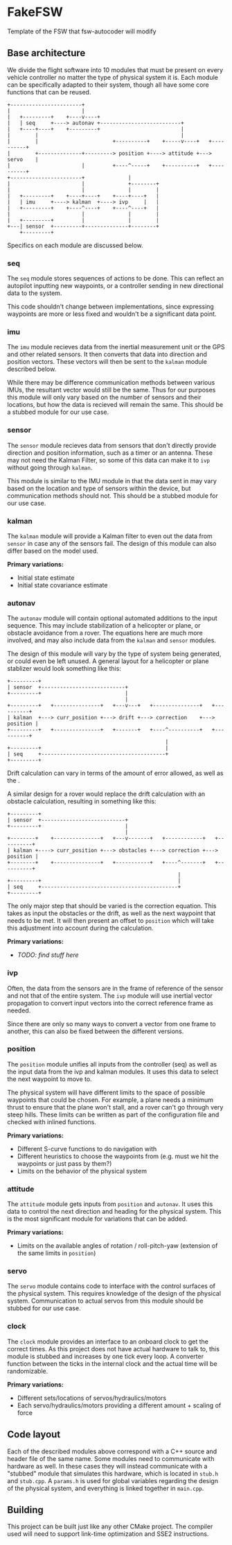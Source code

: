 # FakeFSW

Template of the FSW that fsw-autocoder will modify

## Base architecture

We divide the flight software into 10 modules that must be present on every
vehicle controller no matter the type of physical system it is. Each module can
be specifically adapted to their system, though all have some core functions
that can be reused.

```text
+-----------------------+
|                       |
|   +---------+    +----v----+
|   | seq     +----> autonav +--------------------------+
|   +----+----+    +---------+                          |
|        |                                              |
|        |                        +----------+    +-----v----+   +----------+
|        +--------------+---------> position +----> attitude +---> servo    |
|                       |         +----^-----+    +----------+   +----------+
+-----------------------+              |
|                       |              +--------+
|                       |              |        |
|   +---------+    +----+----+    +----+----+   |
|   | imu     +----> kalman  +----> ivp     |   |
|   +---------+    +----^----+    +----^----+   |
|                       |              |        |
|   +---------+         |              |        |
+---| sensor  +---------+--------------+--------+
    +---------+
```

Specifics on each module are discussed below.

### seq

The `seq` module stores sequences of actions to be done. This can reflect an
autopilot inputting new waypoints, or a controller sending in new directional
data to the system.

This code shouldn't change between implementations, since expressing waypoints
are more or less fixed and wouldn't be a significant data point.

### imu

The `imu` module recieves data from the inertial measurement unit or the GPS and
other related sensors. It then converts that data into direction and position
vectors. These vectors will then be sent to the `kalman` module described below.

While there may be difference communication methods between various IMUs, the
resultant vector would still be the same. Thus for our purposes this module will
only vary based on the number of sensors and their locations, but how the data
is recieved will remain the same. This should be a stubbed module for our use
case.

### sensor

The `sensor` module recieves data from sensors that don't directly provide
direction and position information, such as a timer or an antenna. These may not
need the Kalman Filter, so some of this data can make it to `ivp` without going
through `kalman`.

This module is similar to the IMU module in that the data sent in may vary based
on the location and type of sensors within the device, but communication methods
should not. This should be a stubbed module for our use case.

### kalman

The `kalman` module will provide a Kalman filter to even out the data from
`sensor` in case any of the sensors fail. The design of this module can also
differ based on the model used.

**Primary variations:**

* Initial state estimate
* Initial state covariance estimate

### autonav

The `autonav` module will contain optional automated additions to the input
sequence. This may include stabilization of a helicopter or plane, or obstacle
avoidance from a rover. The equations here are much more involved, and may also
include data from the `kalman` and `sensor` modules.

The design of this module will vary by the type of system being generated, or
could even be left unused. A general layout for a helicopter or plane stablizer
would look something like this:

```text
+---------+
| sensor  +---------------------------+
+---------+                           |
                                      |
+---------+   +---------------+   +---v---+   +---------------+   +----------+
| kalman  +---> curr_position +---> drift +---> correction    +---> position |
+---------+   +---------------+   +-------+   +----^----------+   +----------+
                                                   |
+---------+                                        |
| seq     +----------------------------------------+
+---------+
```

Drift calculation can vary in terms of the amount of error allowed, as well as
the .

A similar design for a rover would replace the drift calculation with an
obstacle calculation, resulting in something like this:

```text
+---------+
| sensor  +---------------------------+
+---------+                           |
                                      |
+--------+    +---------------+   +---v-------+   +------------+   +----------+
| kalman +----> curr_position +---> obstacles +---> correction +---> position |
+--------+    +---------------+   +-----------+   +----^-------+   +----------+
                                                       |
+---------+                                            |
| seq     +--------------------------------------------+
+---------+
```

The only major step that should be varied is the correction equation. This takes
as input the obstacles or the drift, as well as the next waypoint that needs to
be met. It will then present an offset to `position` which will take this
adjustment into account during the calculation.

**Primary variations:**

* *TODO: find stuff here*

### ivp

Often, the data from the sensors are in the frame of reference of the sensor and
not that of the entire system. The `ivp` module will use inertial vector
propagation to convert input vectors into the correct reference frame as needed.

Since there are only so many ways to convert a vector from one frame to another,
this can also be fixed between the different versions.

### position

The `position` module unifies all inputs from the controller (seq) as well as
the input data from the ivp and kalman modules. It uses this data to select the
next waypoint to move to.

The physical system will have different limits to the space of possible
waypoints that could be chosen. For example, a plane needs a minimum thrust to
ensure that the plane won't stall, and a rover can't go through very steep
hills. These limits can be written as part of the configuration file and checked
with inlined functions.

**Primary variations:**

* Different S-curve functions to do navigation with
* Different heuristics to choose the waypoints from (e.g. must we hit the
waypoints or just pass by them?)
* Limits on the behavior of the physical system

### attitude

The `attitude` module gets inputs from `position` and `autonav`. It uses this
data to control the next direction and heading for the physical system. This is
the most significant module for variations that can be added.

**Primary variations:**

* Limits on the available angles of rotation / roll-pitch-yaw (extension of the
same limits in `position`)

### servo

The `servo` module contains code to interface with the control surfaces of the
physical system. This requires knowledge of the design of the physical system.
Communication to actual servos from this module should be stubbed for our use
case.

### clock

The `clock` module provides an interface to an onboard clock to get the correct
times. As this project does not have actual hardware to talk to, this module is
stubbed and increases by one tick every loop. A converter function between the
ticks in the internal clock and the actual time will be randomizable.

**Primary variations:**

* Different sets/locations of servos/hydraulics/motors
* Each servo/hydraulics/motors providing a different amount + scaling of force

## Code layout

Each of the described modules above correspond with a C++ source and header file
of the same name. Some modules need to communicate with hardware as well. In
these cases they will instead communicate with a "stubbed" module that simulates
this hardware, which is located in `stub.h` and `stub.cpp`. A `params.h` is used
for global variables regarding the design of the physical system, and everything
is linked together in `main.cpp`.

## Building

This project can be built just like any other CMake project. The compiler used
will need to support link-time optimization and SSE2 instructions.
